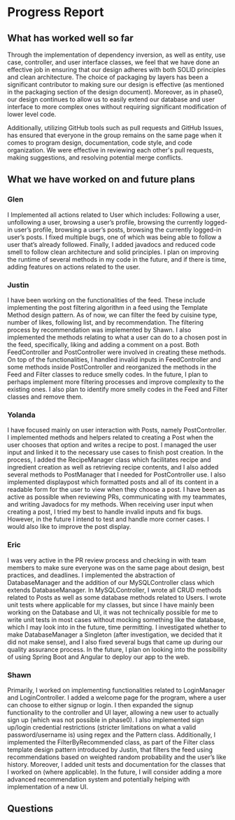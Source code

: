 # Progress Report

## What has worked well so far
Through the implementation of dependency inversion, as well as entity, use case, controller, and user interface classes,
we feel that we have done an effective job in ensuring that our design adheres with both SOLID principles and clean
architecture. The choice of packaging by layers has been a significant contributor to making sure our design is effective
(as mentioned in the packaging section of the design document). Moreover, as in phase0, our design continues to allow us
to easily extend our database and user interface to more complex ones without requiring significant modification of lower level code.   

Additionally, utilizing GitHub tools such as pull requests and GitHub Issues, has ensured that everyone in the group
remains on the same page when it comes to program design, documentation, code style, and code organization.
We were effective in reviewing each other's pull requests, making suggestions, and resolving potential merge conflicts.

## What we have worked on and future plans

### Glen
I Implemented all actions related to User which includes: Following a user, unfollowing a user, browsing a user’s profile, browsing the currently logged-in user’s profile, browsing a user’s posts, browsing the currently logged-in user’s posts. I fixed multiple bugs, one of which was being able to follow a user that’s already followed. Finally, I added javadocs and reduced code smell to follow clean architecture and solid principles. I plan on improving the runtime of several methods in my code in the future, and if there is time, adding features on actions related to the user.

### Justin
I have been working on the functionalities of the feed. These include implementing the post filtering algorithm in a feed using the Template Method design pattern. As of now, we can filter the feed by cuisine type, number of likes, following list, and by recommendation. The filtering process by recommendation was implemented by Shawn. I also implemented the methods relating to what a user can do to a chosen post in the feed, specifically, liking and adding a comment on a post. Both FeedController and PostController were involved in creating these methods. On top of the functionalities, I handled invalid inputs in FeedController and some methods inside PostController and reorganized the methods in the Feed and Filter classes to reduce smelly codes. In the future, I plan to perhaps implement more filtering processes and improve complexity to the existing ones. I also plan to identify more smelly codes in the Feed and Filter classes and remove them.

### Yolanda
I have focused mainly on user interaction with Posts, namely PostController. I implemented methods and helpers related to creating a Post when the user chooses that option and writes a recipe to post. I managed the user input and linked it to the necessary use cases to finish post creation. In the process, I added the RecipeManager class which facilitates recipe and ingredient creation as well as retrieving recipe contents, and I also added several methods to PostManager that I needed for PostController use. I also implemented displaypost which formatted posts and all of its content in a readable form for the user to view when they choose a post. I have been as active as possible when reviewing PRs, communicating with my teammates, and writing Javadocs for my methods. When receiving user input when creating a post, I tried my best to handle invalid inputs and fix bugs. However, in the future I intend to test and handle more corner cases. I would also like to improve the post display.

### Eric
I was very active in the PR review process and checking in with team members to make sure everyone was on the same page about design, best practices, and deadlines. I implemented the abstraction of DatabaseManager and the addition of our MySQLController class which extends DatabaseManager. In MySQLController, I wrote all CRUD methods related to Posts as well as some database methods related to Users. I wrote unit tests where applicable for my classes, but since I have mainly been working on the Database and UI, it was not technically possible for me to write unit tests in most cases without mocking something like the database, which I may look into in the future, time permitting. I investigated whether to make DatabaseManager a Singleton (after investigation, we decided that it did not make sense), and I also fixed several bugs that came up during our quality assurance process. In the future, I plan on looking into the possibility of using Spring Boot and Angular to deploy our app to the web.

### Shawn
Primarily, I worked on implementing functionalities related to LoginManager and LoginController. I added a welcome page for the program, where a user can choose to either signup or login. I then expanded the signup functionality to the controller and UI layer, allowing a new user to actually sign up (which was not possible in phase0). I also implemented sign up/login credential restrictions (stricter limitations on what a valid password/username is) using regex and the Pattern class. Additionally, I implemented the FilterByRecommended class, as part of the Filter class template design pattern introduced by Justin, that filters the feed using recommendations based on weighted random probability and the user’s like history. Moreover, I added unit tests and documentation for the classes that I worked on (where applicable). In the future, I will consider adding a more advanced recommendation system and potentially helping with implementation of a new UI.

## Questions
